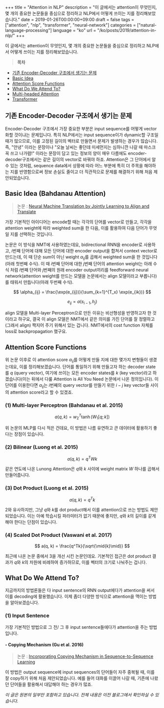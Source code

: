 +++
title = "Attention in NLP"
description = "이 글에서는 attention이 무엇인지, 몇 개의 중요한 논문들을 중심으로 정리하고 NLP에서 어떻게 쓰이는 지를 정리해보았습니다."
date = 2019-01-26T00:00:00+09:00
draft = false
tags = ["attention", "nlp", "transformer", "neural-network"]
categories = ["natural-language-processing"]
language = "ko"
url = "/ko/posts/2019/attention-in-nlp/"
+++

이 글에서는 attention이 무엇인지, 몇 개의 중요한 논문들을 중심으로 정리하고 NLP에서 어떻게 쓰이는 지를 정리해보았습니다.

> **목차**
- [기존 Encoder-Decoder 구조에서 생기는 문제](#기존-encoder-decoder-구조에서-생기는-문제)
- [Basic Idea](#basic-idea)
- [Attention Score Functions](#attention-score-functions)
- [What Do We Attend To?](#what-do-we-attend-to)
- [Multi-headed Attention](#multi-headed-attention)
- [Transformer](#transformer)

## 기존 Encoder-Decoder 구조에서 생기는 문제

Encoder-Decoder 구조에서 가장 중요한 부분은 input sequence를 어떻게 vector화할 것이냐는 문제입니다. 특히 NLP에서는 input sequence이가 dynamic할 구조일 때가 많으므로, 이를 고정된 길이의 벡터로 만들면서 문제가 발생하는 경우가 많습니다. 즉, "안녕" 이라는 문장이나 "오늘 날씨는 좋던데 미세먼지는 심하니깐 나갈 때 마스크 꼭 쓰고 나가렴!" 이라는 문장이 담고 있는 정보의 양이 매우 다름에도 encoder-decoder구조에서는 같은 길이의 vector로 바꿔야 하죠. Attention은 그 단어에서 알 수 있는 것처럼, sequence data에서 상황에 따라 어느 부분에 특히 더 주목을 해야하는 지를 반영함으로써 정보 손실도 줄이고 더 직관적으로 문제를 해결하기 위해 처음 제안되었습니다.

## Basic Idea (Bahdanau Attention)

> 논문 : [Neural Machine Translation by Jointly Learning to Align and Translate](https://arxiv.org/abs/1409.0473)

가장 기본적인 아이디어는 encode할 때는 각각의 단어를 vector로 만들고, 각각을 attention weight에 따라 weighted sum을 한 다음, 이를 활용하여 다음 단어가 무엇일 지를 선택하는 것입니다. 

논문은 이 방식을 NMT에 사용하였는데요, bidirectional RNN을 encoder로 사용하고, $i$번째 단어에 대해 모든 단어에 대한 encoder output을 합쳐서 context vector로 만드는데, 이 때 단순 sum이 아닌 weight $\alpha_{ij}$를 곱해서 weighted sum을 한 것입니다(아래 첫번째 수식). 이 때 $i$번째 단어에 대한 $j$번째 단어의 attention weight는 아래 수식 처럼 $i$번째 단어와 $j$번째의 원래 encoder output끼리를 feedforward neural network(attention weight를 만드는 모델을 논문에서는 align 모델이라고 부릅니다)를 태워서 만듭니다(아래 두번째 수식).

$$
\alpha_{ij} = \frac{\exp(e_{ij})}{\sum_{k=1}^{T_x} \exp(e_{ik})}
$$

$$
e_{ij} = a(s_{i-1}, h_j)
$$

align 모델을 Multi-layer Perceptron으로 만든 이유는 비선형성을 반영하고자 한 것이라고 하구요, 결국 이 align 모델은 NMT에서 같은 의미를 가진 단어를 잘 정렬하고(그래서 align) 짝지어 주기 위해서 있는 겁니다. NMT에서의 cost function 자체를 loss로 backpropagation 했구요.

## Attention Score Functions

위 논문 이후로 이 attention score $\alpha_{ij}$를 어떻게 만들 지에 대한 몇가지 변형들이 생겼는데요, 이를 정리해보겠습니다. 단어를 통일하기 위해 만들고자 하는 decoder state를 $q$ (query vector), 여기에 쓰이는 모든 encoder states를 $k$ (key vector)라고 하겠습니다(이는 뒤에서 다룰 Attention is All You Need 논문에서 나온 정의입니다). 이 단어를 이용한다면 $\alpha_{ij}$는 $i$번째의 query vector를 만들기 위한 $i-j$ key vector들 사이의 attention score라고 할 수 있겠죠.

### (1) Multi-layer Perceptron (Bahdanau et al. 2015)

$$
a(q, k) = w_2^T \tanh (W_1[q;k])
$$

위 논문의 MLP를 다시 적은 건데요, 이 방법은 나름 유연하고 큰 데이터에 활용하기 좋다는 장점이 있습니다. 

### (2) Bilinear (Luong et al. 2015)

$$
a(q, k) = q^TWk
$$

같은 연도에 나온 Lunong Attention은 $q$와 $k$ 사이에 weight matrix $W$ 하나를 곱해서 만들어줍니다.

### (3) Dot Product (Luong et al. 2015)

$$
a(q, k) = q^Tk
$$

2와 유사하지만, 그냥 $q$와 $k$를 dot product해서 이를 attention으로 쓰는 방법도 제안되었습니다. 이는 아예 학습시킬 파라미터가 없기 때문에 좋지만, $q$와 $k$의 길이를 같게 해야 한다는 단점이 있습니다.

### (4) Scaled Dot Product (Vaswani et al. 2017)

$$
a(q, k) = \frac{q^Tk}{\sqrt{\mid{k}\mid}}
$$

최근에 나온 논문 중에서 3을 개선 시킨 논문인데요. 기본적인 접근은 dot product 결과가 $q$와 $k$의 차원에 비례하여 증가하므로, 이를 벡터의 크기로 나눠주는 겁니다. 

## What Do We Attend To?

지금까지의 방법론들은 다 input sentence의 RNN output에다가 attention을 써서 이를 decoding에 활용했습니다. 이제 좀더 다양한 방식으로 attention을 맥이는 방법을 알아보겠습니다.

### (1) Input Sentence 

가장 기본적인 방법으로 그 전/ 그 후 input sentence들에다가 attention을 주는 방법입니다.

#### - Copying Mechanism (Gu et al. 2016)

> 논문 : [Incorporating Copying Mechanism in Sequence-to-Sequence Learning](https://arxiv.org/pdf/1603.06393)

이 방법은 output sequence에 input sequences의 단어들이 자주 중복될 때, 이를 잘 copy하기 위해 처음 제안되었습니다. 예를 들어 대화를 이끌어 나갈 때, 기존에 나왔던 단어들을 활용해서 대답해야 하는 경우가 많죠.

*이 글은 원본의 일부만 포함하고 있습니다. 전체 내용은 이전 블로그에서 확인하실 수 있습니다.* 